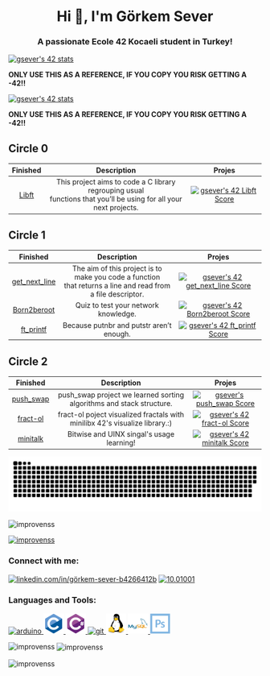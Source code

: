 <h1 align="center">Hi 👋, I'm Görkem Sever</h1>
<h3 align="center">A passionate Ecole 42 Kocaeli student in Turkey!</h3>


[![gsever's 42 stats](https://badge42.vercel.app/api/v2/cl1m41hqg003409l9rs91d7fl/stats?cursusId=21&coalitionId=undefined)](https://profile.intra.42.fr/users/gsever)


**ONLY USE THIS AS A REFERENCE, IF YOU COPY YOU RISK GETTING A -42!!**


[![gsever's 42 stats](https://badge42.vercel.app/api/v2/cl1m41hqg003409l9rs91d7fl/stats?cursusId=21&coalitionId=undefined)](https://profile.intra.42.fr/users/gsever)


**ONLY USE THIS AS A REFERENCE, IF YOU COPY YOU RISK GETTING A -42!!**


## Circle 0

|			Finished				| Description	| Projes |
|:---------------:|:-----------:|:----:|
[Libft](https://github.com/Improvenss/libft) | This project aims to code a C library regrouping usual<br>functions that you’ll be using for all your next projects. | [![gsever's 42 Libft Score](https://badge42.vercel.app/api/v2/cl1m41hqg003409l9rs91d7fl/project/2473097)](https://projects.intra.42.fr/42cursus-libft/gsever) |

## Circle 1
|			Finished				| Description	| Projes |
|:---------------:|:-----------:|:----:|
[get_next_line](https://github.com/Improvenss/get_next_line) | The aim of this project is to make you code a function<br>that returns a line and read from a file descriptor. | [![gsever's 42 get_next_line Score](https://badge42.vercel.app/api/v2/cl1m41hqg003409l9rs91d7fl/project/2498701)](https://projects.intra.42.fr/42cursus-get_next_line/gsever) |
[Born2beroot](https://github.com/Improvenss/main42gsever/tree/main/ready-for-pusht/born2beroot) | Quiz to test your network knowledge. | [![gsever's 42 Born2beroot Score](https://badge42.vercel.app/api/v2/cl1m41hqg003409l9rs91d7fl/project/2528574)](https://projects.intra.42.fr/projects/born2beroot/gsever) |
[ft_printf](https://github.com/Improvenss/ft_printf) | Because putnbr and putstr aren’t enough. | [![gsever's 42 ft_printf Score](https://badge42.vercel.app/api/v2/cl1m41hqg003409l9rs91d7fl/project/2513675)](https://projects.intra.42.fr/42cursus-ft_printf/gsever)|


## Circle 2
|			Finished				| Description	| Projes |
|:---------------:|:-----------:|:----:|
[push_swap](https://github.com/Improvenss/push_swap) | push_swap project we learned sorting algorithms and stack structure. | [![gsever's push_swap Score](https://badge42.vercel.app/api/v2/cl1m41hqg003409l9rs91d7fl/project/2592042)](https://projects.intra.42.fr/42cursus-push_swap/gsever) |
[fract-ol](https://github.com/Improvenss/fract-ol) | fract-ol poject visualized fractals with minilibx 42's visualize library.:) | [![gsever's 42 fract-ol Score](https://badge42.vercel.app/api/v2/cl1m41hqg003409l9rs91d7fl/project/2568174)](https://projects.intra.42.fr/42cursus-fract-ol/gsever)|
[minitalk](https://github.com/Improvenss/minitalk) | Bitwise and UINX singal's usage learning!| [![gsever's 42 minitalk Score](https://badge42.vercel.app/api/v2/cl1m41hqg003409l9rs91d7fl/project/2556398)](https://projects.intra.42.fr/projects/minitalk/gsever) |


<p align="center"><img src="https://github.com/Improvenss/Improvenss/blob/main/snakebro.svg"></p>

<p align="left"> <img src="https://komarev.com/ghpvc/?username=improvenss&label=Profile%20views&color=0e75b6&style=flat" alt="improvenss" /> </p>

<p align="left"> <a href="https://github.com/ryo-ma/github-profile-trophy"><img src="https://github-profile-trophy.vercel.app/?username=improvenss" alt="improvenss" /></a> </p>

<h3 align="left">Connect with me:</h3>
<p align="left">
<a href="https://linkedin.com/in/linkedin.com/in/görkem-sever-b4266412b" target="blank"><img align="center" src="https://raw.githubusercontent.com/rahuldkjain/github-profile-readme-generator/master/src/images/icons/Social/linked-in-alt.svg" alt="linkedin.com/in/görkem-sever-b4266412b" height="30" width="40" /></a>
<a href="https://instagram.com/10.01001" target="blank"><img align="center" src="https://raw.githubusercontent.com/rahuldkjain/github-profile-readme-generator/master/src/images/icons/Social/instagram.svg" alt="10.01001" height="30" width="40" /></a>
</p>

<h3 align="left">Languages and Tools:</h3>
<p align="left"> <a href="https://www.arduino.cc/" target="_blank" rel="noreferrer"> <img src="https://cdn.worldvectorlogo.com/logos/arduino-1.svg" alt="arduino" width="40" height="40"/> </a> <a href="https://www.cprogramming.com/" target="_blank" rel="noreferrer"> <img src="https://raw.githubusercontent.com/devicons/devicon/master/icons/c/c-original.svg" alt="c" width="40" height="40"/> </a> <a href="https://www.w3schools.com/cs/" target="_blank" rel="noreferrer"> <img src="https://raw.githubusercontent.com/devicons/devicon/master/icons/csharp/csharp-original.svg" alt="csharp" width="40" height="40"/> </a> <a href="https://git-scm.com/" target="_blank" rel="noreferrer"> <img src="https://www.vectorlogo.zone/logos/git-scm/git-scm-icon.svg" alt="git" width="40" height="40"/> </a> <a href="https://www.linux.org/" target="_blank" rel="noreferrer"> <img src="https://raw.githubusercontent.com/devicons/devicon/master/icons/linux/linux-original.svg" alt="linux" width="40" height="40"/> </a> <a href="https://www.mysql.com/" target="_blank" rel="noreferrer"> <img src="https://raw.githubusercontent.com/devicons/devicon/master/icons/mysql/mysql-original-wordmark.svg" alt="mysql" width="40" height="40"/> </a> <a href="https://www.photoshop.com/en" target="_blank" rel="noreferrer"> <img src="https://raw.githubusercontent.com/devicons/devicon/master/icons/photoshop/photoshop-line.svg" alt="photoshop" width="40" height="40"/> </a> </p>

<p><img align="left" src="https://github-readme-stats.vercel.app/api/top-langs?username=improvenss&show_icons=true&locale=en&layout=compact" alt="improvenss" /></p>

<p>&nbsp;<img align="center" src="https://github-readme-stats.vercel.app/api?username=improvenss&show_icons=true&locale=en" alt="improvenss" /></p>

<p><img align="center" src="https://github-readme-streak-stats.herokuapp.com/?user=improvenss&" alt="improvenss" /></p>
